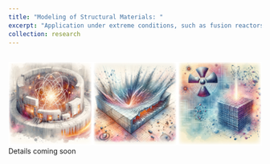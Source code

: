 ```yaml
---
title: "Modeling of Structural Materials: "
excerpt: "Application under extreme conditions, such as fusion reactors, shock deformation, and radiation damage.<br/><img src='/images/research-1.png'  class='center'>"
collection: research
---
```

<br/><img src='/images/research-1.png'  class='center'>
Details coming soon
